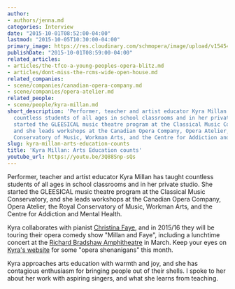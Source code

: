 ```yaml
---
author:
- authors/jenna.md
categories: Interview
date: "2015-10-01T08:52:00-04:00"
lastmod: "2015-10-05T10:30:00-04:00"
primary_image: https://res.cloudinary.com/schmopera/image/upload/v1545409169/media/webhook-uploads/1443703986304/redpiano.jpg.jpg
publishDate: "2015-10-01T08:59:00-04:00"
related_articles:
- articles/the-tfco-a-young-peoples-opera-blitz.md
- articles/dont-miss-the-rcms-wide-open-house.md
related_companies:
- scene/companies/canadian-opera-company.md
- scene/companies/opera-atelier.md
related_people:
- scene/people/kyra-millan.md
short_description: 'Performer, teacher and artist educator Kyra Millan has taught
  countless students of all ages in school classrooms and in her private studio. She
  started the GLEESICAL music theatre program at the Classical Music Conservatory,
  and she leads workshops at the Canadian Opera Company, Opera Atelier, the Royal
  Conservatory of Music, Workman Arts, and the Centre for Addiction and Mental Health. '
slug: kyra-millan-arts-education-counts
title: 'Kyra Millan: Arts Education counts'
youtube_url: https://youtu.be/3Q88Snp-sQs
---
```


Performer, teacher and artist educator Kyra Millan has taught countless students of all ages in school classrooms and in her private studio. She started the GLEESICAL music theatre program at the Classical Music Conservatory, and she leads workshops at the Canadian Opera Company, Opera Atelier, the Royal Conservatory of Music, Workman Arts, and the Centre for Addiction and Mental Health. 

Kyra collaborates with pianist [Christina Faye](http://www.christinamfaye.com/), and in 2015/16 they will be touring their opera comedy show "Millan and Faye", including a lunchtime concert at the [Richard Bradshaw Amphitheatre](http://www.coc.ca/PerformancesAndTickets/FreeConcertSeries.aspx) in March. Keep your eyes on [Kyra's website](http://kyra-millan.com/) for some "opera shenanigans" this month.

Kyra approaches arts education with warmth and joy, and she has contagious enthusiasm for bringing people out of their shells. I spoke to her about her work with aspiring singers, and what she learns from teaching.
